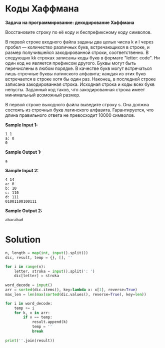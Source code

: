 # Коды Хаффмана
**Задача на программирование: декодирование Хаффмана**


Восстановите строку по её коду и беспрефиксному коду символов. 

В первой строке входного файла заданы два целых числа k и l через пробел — количество различных букв, встречающихся в строке, и размер получившейся закодированной строки, соответственно. В следующих kk строках записаны коды букв в формате "letter: code". Ни один код не является префиксом другого. Буквы могут быть перечислены в любом порядке. В качестве букв могут встречаться лишь строчные буквы латинского алфавита; каждая из этих букв встречается в строке хотя бы один раз. Наконец, в последней строке записана закодированная строка. Исходная строка и коды всех букв непусты. Заданный код таков, что закодированная строка имеет минимальный возможный размер.


В первой строке выходного файла выведите строку s. Она должна состоять из строчных букв латинского алфавита. Гарантируется, что длина правильного ответа не превосходит 10000 символов.




**Sample Input 1:**
```
1 1
a: 0
0
```
**Sample Output 1:**
```
a
```
**Sample Input 2:**
```
4 14
a: 0
b: 10
c: 110
d: 111
01001100100111
```
**Sample Output 2:**
```
abacabad
```
# Solution
```python
n, length = map(int, input().split())
dic, result, temp = {}, [], ''

for i in range(n):
    letter, stroka = input().split(': ')
    dic[letter] = stroka
    
word_decode = input()
arr = sorted(dic.items(), key=lambda x: x[1], reverse=True)
max_len = len(max(sorted(dic.values(), reverse=True), key=len))

for i in word_decode:
    temp += i
    for k, v in arr:
        if v == temp:
            result.append(k)
            temp = ''
            break
            
print(''.join(result))
```